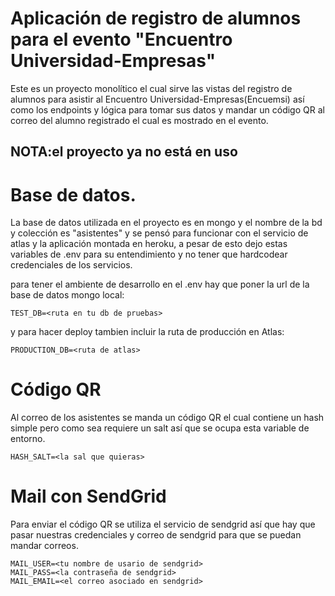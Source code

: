 # Aplicación de registro de alumnos para el evento "Encuentro Universidad-Empresas"
Este es un proyecto monolítico el cual sirve las vistas del registro de alumnos para asistir al Encuentro Universidad-Empresas(Encuemsi) así como los endpoints y lógica para tomar sus datos y mandar un código QR al correo del alumno registrado el cual es mostrado en el evento.

##  NOTA:el proyecto ya no está en uso

# Base de datos.
La base de datos utilizada en el proyecto es en mongo y el nombre de la bd y colección es "asistentes" y se pensó para funcionar con el servicio de atlas y la aplicación montada en heroku, a pesar de esto dejo estas variables de .env para su entendimiento y no tener que hardcodear credenciales de los servicios. 

para tener el ambiente de desarrollo en el .env hay que poner la url de la base de datos mongo local:
```
TEST_DB=<ruta en tu db de pruebas>
```
y para hacer deploy tambien incluir la ruta de producción en Atlas:
```
PRODUCTION_DB=<ruta de atlas>
```
# Código QR
Al correo de los asistentes se manda un código QR el cual contiene un hash simple pero como sea requiere un salt así que se ocupa esta variable de entorno.

```
HASH_SALT=<la sal que quieras>
```

# Mail con SendGrid

Para enviar el código QR se utiliza el servicio de sendgrid así que hay que pasar nuestras credenciales y correo de sendgrid para que se puedan mandar correos.

```
MAIL_USER=<tu nombre de usario de sendgrid>
MAIL_PASS=<la contraseña de sendgrid>
MAIL_EMAIL=<el correo asociado en sendgrid>
```